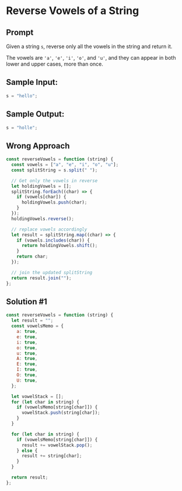 # Reverse Vowels of a String

## Prompt

Given a string `s`, reverse only all the vowels in the string and return it.

The vowels are `'a'`, `'e'`, `'i'`, `'o'`, and `'u'`, and they can appear in both lower and upper cases, more than once.

## Sample Input:

```js
s = "hello";
```

## Sample Output:

```js
s = "holle";
```

## Wrong Approach

```js
const reverseVowels = function (string) {
  const vowels = ["a", "e", "i", "o", "u"];
  const splitString = s.split(" ");

  // Get only the vowels in reverse
  let holdingVowels = [];
  splitString.forEach((char) => {
    if (vowels[char]) {
      holdingVowels.push(char);
    }
  });
  holdingVowels.reverse();

  // replace vowels accordingly
  let result = splitString.map((char) => {
    if (vowels.includes(char)) {
      return holdingVowels.shift();
    }
    return char;
  });

  // join the updated splitString
  return result.join("");
};
```

## Solution #1

```js
const reverseVowels = function (string) {
  let result = "";
  const vowelsMemo = {
    a: true,
    e: true,
    i: true,
    o: true,
    u: true,
    A: true,
    E: true,
    I: true,
    O: true,
    U: true,
  };

  let vowelStack = [];
  for (let char in string) {
    if (vowelsMemo[string[char]]) {
      vowelStack.push(string[char]);
    }
  }

  for (let char in string) {
    if (vowelsMemo[string[char]]) {
      result += vowelStack.pop();
    } else {
      result += string[char];
    }
  }

  return result;
};
```
